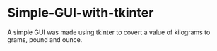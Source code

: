 # Simple-GUI-with-tkinter
A simple GUI was made using tkinter to covert a value of kilograms to grams, pound and ounce.

